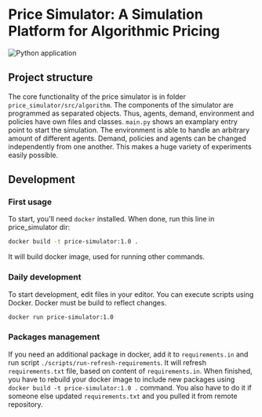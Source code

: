 # Price Simulator: A Simulation Platform for Algorithmic Pricing

![Python application](https://github.com/matthias-hettich/price_simulator/workflows/Python%20application/badge.svg)

## Project structure

The core functionality of the price simulator is in folder `price_simulator/src/algorithm`.
The components of the simulator are programmed as separated objects.
Thus, agents, demand, environment and policies have own files and classes.
`main.py` shows an examplary entry point to start the simulation.
The environment is able to handle an arbitrary amount of different agents.
Demand, policies and agents can be changed independently from one another.
This makes a huge variety of experiments easily possible.

## Development

### First usage

To start, you'll need `docker` installed. When done, run this line in price_simulator dir:

```bash
docker build -t price-simulator:1.0 .
```

It will build docker image, used for running other commands.

### Daily development

To start development, edit files in your editor. You can execute scripts using Docker. Docker must be build to reflect changes.
```bash
docker run price-simulator:1.0
```

### Packages management

If you need an additional package in docker, add it to `requirements.in` and run script `./scripts/run-refresh-requirements`.
It will refresh `requirements.txt` file, based on content of `requirements.in`. When finished, you have to rebuild your
docker image to include new packages using `docker build -t price-simulator:1.0 .` command. You also have to do it if someone else updated
`requirements.txt` and you pulled it from remote repository.
